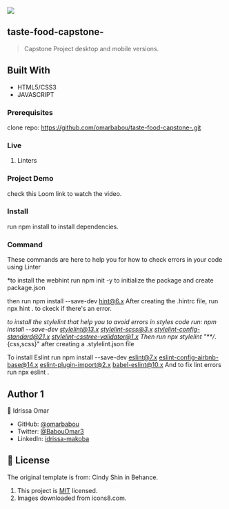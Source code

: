 ![](https://img.shields.io/badge/Microverse-blueviolet)

## taste-food-capstone-

> Capstone Project desktop and mobile versions.

## Built With

- HTML5/CSS3
- JAVASCRIPT

### Prerequisites

clone repo: https://github.com/omarbabou/taste-food-capstone-.git

### Live

1. Linters

### Project Demo

check this Loom link to watch the video.

### Install

run npm install to install dependencies.

### Command

These commands are here to help you for how to check errors in your code using Linter

\*to install the webhint run npm init -y to initialize the package and create package.json

then run npm install --save-dev hint@6.x After creating the .hintrc file, run npx hint . to ckeck if there's an error.

_to install the stylelint that help you to avoid errors in styles code run: npm install --save-dev stylelint@13.x stylelint-scss@3.x stylelint-config-standard@21.x stylelint-csstree-validator@1.x Then run npx stylelint "\*\*/_.{css,scss}" after creating a .stylelint.json file

To install Eslint run npm install --save-dev eslint@7.x eslint-config-airbnb-base@14.x eslint-plugin-import@2.x babel-eslint@10.x And to fix lint errors run npx eslint .

## Author 1

👤 Idrissa Omar

- GitHub: [@omarbabou](https://github.com/omarbabou)
- Twitter: [@BabouOmar3](https://twitter.com/BabouOmar3/photo)
- LinkedIn: [idrissa-makoba](https://www.linkedin.com/in/idrissa-makoba-b5b906205/)

## 📝 License

The original template is from: Cindy Shin in Behance.

1. This project is [MIT](./MIT.md) licensed.
2. Images downloaded from icons8.com.
